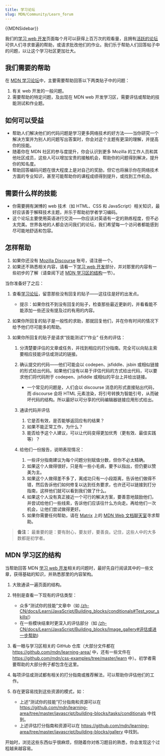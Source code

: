 ```yaml
---
title: 学习论坛
slug: MDN/Community/Learn_forum
---
```

{{MDNSidebar}}

我们的[学习 web 开发](/zh-CN/docs/Learn)页面每个月可以获得上百万次的观看量，且拥有[活跃的论坛](https://discourse.mozilla.org/c/mdn/learn/250)可供人们寻求普遍的帮助，或请求批改他们的作业。我们乐于帮助人们回答帖子中的问题，以让这个学习社区更加壮大。

## 我们需要的帮助

在 [MDN 学习论坛](https://discourse.mozilla.org/c/mdn/learn/250)中，主要需要帮助回答以下两类贴子中的问题：

1. 有关 web 开发的一般问题。
2. 需要帮助的特定问题，及出现在 MDN web 开发学习区，需要评估或帮助的技能测试和作业题。

## 如何可以受益

- 帮助人们解决他们的代码问题是学习更多网络技术的好方法——当你研究一个解决方案并为别人的问题写出答案时，你会对这个主题有更深的理解，并提高你的技能。
- 随着你在 MDN 社区的参与度提升，你会认识到更多 Mozilla 的工作人员和其他社区成员，这些人可以增加宝贵的接触机会，帮助你的问题得到解决，提升你的知名度。
- 帮助回答编码问题在很大程度上是对自己的奖励，但它也将展示你在网络技术方面的专业知识，甚至可能帮助你的课程成绩得到提升，或找到工作机会。

## 需要什么样的技能

- 你需要拥有渊博的 web 技术（如 HTML、CSS 和 JavaScript）相关知识，最好应该善于解释技术主题，并乐于帮助初学者学习编码。
- 这个论坛主要使用英语进行交流——你应该对英语有一定的熟练程度，但不必太完美。世界各地的人都会访问我们的论坛，我们希望每一个访问者都能感到尽可能地舒适和包容。

## 怎样帮助

1. 如果你还没有 [Mozilla Discourse](https://discourse.mozilla.org/) 账号，请注册一个。
2. 如果还不熟悉相关内容，请看一下[学习 web 开发](/zh-CN/docs/Learn)部分，并对那里的内容有一些初步的了解（请查阅下述 [MDN 学习区的结构](#mdn_学习区的结构)一节）。

当你准备好了之后：

1. 查看[学习论坛](https://discourse.mozilla.org/c/mdn/learn/250)，留意那些没有回复的贴子——这往往是好的出发点。

   - 提示：如果你找不到没有回复的贴子，检查那些最近更新的，并看看能不能添加一些还没有提及过的有用的内容。

2. 如果你所回复的贴子是一般性的求助，那就回复他们，并在你有时间的情况下给予他们尽可能多的帮助。
3. 如果你所回复的贴子是请求“技能测试”/“作业” 任务的评估：

   1. 分清楚要评估的文章或任务，并找到相应的打分指南。完全可以向贴主索要相应技能评估或测试的链接。
   2. 确认提交的代码——他们可能会以 codepen、jsfiddle、jsbin 或相似链接的形式给出代码。如果他们没有以易于评估代码的方式给出代码，可以要求他们将代码附于 codepen、jsfiddle 或相似的平台上并给出链接。

      - 一个常见的问题是，人们会以 discourse 消息的形式直接贴出代码，而 discourse 会将 HTML 元素渲染，将引号转换为智能引号，从而破坏代码的结构。所以最好以可分享的代码编辑器链接应用形式给出。

   3. 通读代码并评估

      1. 它是否有效，是否能够返回应有的结果？
      2. 如果不能正常工作，为什么？
      3. 能否给予这个人建议，可以让代码变得更加优秀（更有效、最佳实践等）？

   4. 给他们一份报告，说明表现情况：

      1. 一些评分指南建议为每个问题分别赋值分数，但你不必太精确。
      2. 如果这个人做得很好，只是有一些小毛病，要予以指出，但仍要以赞美为主。
      3. 如果这个人做得差不多了，离成功只有一小段距离，告诉他们做得不错，然后告诉他们如何修复以达到任务要求，也许还可以链接到打分指南，这样他们就可以看到我们做了什么。
      4. 如果这个人没有真正接近一个可行的解决方案，要善意地鼓励他们，并尝试给他们一些线索，告诉他们应该往什么方向走。再给他们一次机会，让他们尝试做得更好。
      5. 如果你需要任何帮助，请在 [Matrix](https://wiki.mozilla.org/Matrix) 上的 [MDN Web 文档聊天室](https://chat.mozilla.org/#/room/#mdn:mozilla.org)寻求帮助。

> **备注：** 最重要的是：要有耐心，要友好，要善良。记住，这些人中的大多数都是初学者。

## MDN 学习区的结构

当帮助回答 MDN [学习 web 开发](/zh-CN/docs/Learn)相关的问题时，最好先自行阅读其中的一些文章，获得基础的知识，并熟悉那里的内容架构。

1. 大致通读一遍页面的结构。
2. 特别是查看一下现有的评估类型：

   - 众多“测试你的技能”文章中（如 [/zh-CN/docs/Learn/JavaScript/Building_blocks/conditionals#Test_your_skills!](/zh-CN/docs/Learn/JavaScript/Building_blocks/conditionals#test_your_skills!)）
   - 在一些模块结束时更深入的评估部分（如 [/zh-CN/docs/Learn/JavaScript/Building_blocks/Image_gallery#评估或进一步帮助](/zh-CN/docs/Learn/JavaScript/Building_blocks/Image_gallery#评估或进一步帮助))

3. 看一眼与学习区相关的 GitHub 仓库（大部分文件都在 <https://github.com/mdn/learning-area/> 中，还有一些文件在 <https://github.com/mdn/css-examples/tree/master/learn> 中）。初学者需要帮助的大部分例子都包含在这里。
4. 每项评估或测试都有相关的打分指南或推荐解法，可以帮助你评估他们的工作。
5. 存在更容易找到这些资源的模式，如：

   - 上述“测试你的技能”打分指南和资源可以在 <https://github.com/mdn/learning-area/tree/master/javascript/building-blocks/tasks/conditionals> 中找到。
   - 上述评估打分指南和资源可以在 <https://github.com/mdn/learning-area/tree/master/javascript/building-blocks/gallery> 中找到。

开始时，浏览这些东西似乎很麻烦，但随着你对练习题目的熟悉，你会发现这个过程越来越容易。
